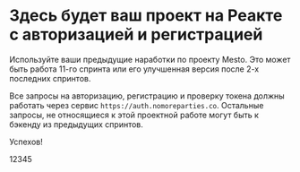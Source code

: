 # Здесь будет ваш проект на Реакте с авторизацией и регистрацией

Используйте ваши предыдущие наработки по проекту Mesto. Это может быть работа 11-го спринта или его улучшенная версия после 2-х последних спринтов. 

Все запросы на авторизацию, регистрацию и проверку токена должны работать через сервис `https://auth.nomoreparties.co`. Остальные запросы, не относящиеся к этой проектной работе могут быть к бэкенду из предыдущих спринтов.

Успехов!

12345
